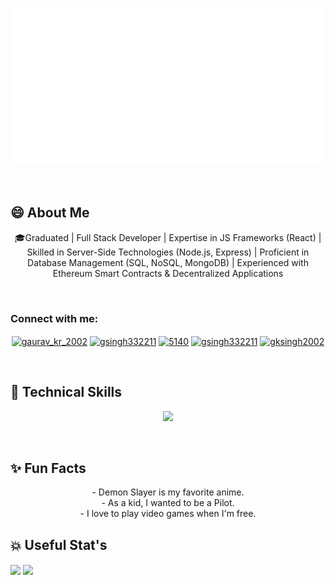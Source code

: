 <p align="center">
  <img src="https://github.com/GSingh2432002/GSingh2432002/blob/main/header.svg" alt="my banner"></a>
</p>

<br>

## 😄 About Me
<p align="center">🎓Graduated | Full Stack Developer | Expertise in JS Frameworks (React) | Skilled in Server-Side Technologies (Node.js, Express) | Proficient in Database Management (SQL, NoSQL, MongoDB) | Experienced with Ethereum Smart Contracts & Decentralized Applications </p>
<br>

<h3 align="left">Connect with me:</h3>
<p align="center">
<a href="https://twitter.com/gaurav_kr_2002" target="blank"><img align="center" src="https://raw.githubusercontent.com/rahuldkjain/github-profile-readme-generator/master/src/images/icons/Social/twitter.svg" alt="gaurav_kr_2002" height="30" width="40" /></a>
<a href="https://www.leetcode.com/gsingh332211" target="blank"><img align="center" src="https://raw.githubusercontent.com/rahuldkjain/github-profile-readme-generator/master/src/images/icons/Social/leet-code.svg" alt="gsingh332211" height="30" width="40" /></a>
<a href="https://discord.gg/5140" target="blank"><img align="center" src="https://raw.githubusercontent.com/rahuldkjain/github-profile-readme-generator/master/src/images/icons/Social/discord.svg" alt="5140" height="30" width="40" /></a>
<a href="https://www.hackerrank.com/gsingh332211" target="blank"><img align="center" src="https://raw.githubusercontent.com/rahuldkjain/github-profile-readme-generator/master/src/images/icons/Social/hackerrank.svg" alt="gsingh332211" height="30" width="40" /></a>
<a href="https://auth.geeksforgeeks.org/user/gksingh2002" target="blank"><img align="center" src="https://raw.githubusercontent.com/rahuldkjain/github-profile-readme-generator/master/src/images/icons/Social/geeks-for-geeks.svg" alt="gksingh2002" height="30" width="40" /></a>
</p>
<br>

## 💼 Technical Skills

<p align="center">
  <a href="https://skillicons.dev">
    <img src="https://skillicons.dev/icons?i=js,py,ts,html,css,bootstrap,tailwind,react,redux,express,mongodb,sqlite,mysql,appwrite,firebase,nodejs,bash,linux,postman,git,github,vscode,netlify,vite,vercel" />
  </a>
</p>
<br>

## ✨ Fun Facts 
<p align="center">
- Demon Slayer is my favorite anime.
  <br>
- As a kid, I wanted to be a Pilot.
  <br>
- I love to play video games when I'm free.
</p>

## 💥 Useful Stat's
<p align="center>
<a href="https://github.com/anuraghazra/github-readme-stats">
  <img height=200 align="center" src="https://github-readme-stats.vercel.app/api?username=GSingh2432002" />
</a>
<a href="https://github.com/anuraghazra/convoychat">
  <img height=200 align="center" src="https://github-readme-stats.vercel.app/api/top-langs?username=GSingh2432002&layout=compact&langs_count=8&card_width=320" />
</a>
</p>
